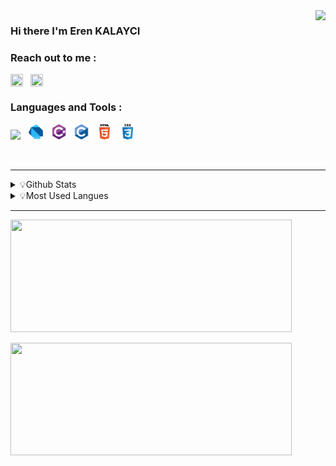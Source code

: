 <img src="https://media.giphy.com/media/c2lbMLWfL1mQ8/giphy.gif" align="right" widht="400" height="250">

### Hi there I'm Eren KALAYCI

### Reach out to me :
<p align="left" dir="auto">
<a href="https://twitter.com/erenklyctr" rel="nofollow"><img align="center" src="https://raw.githubusercontent.com/rahuldkjain/github-profile-readme-generator/master/src/images/icons/Social/twitter.svg" height="20" width="20" style="max-width: 100%;"></a>
&nbsp;
<a href="https://www.linkedin.com/in/erenklyc/" rel="nofollow"><img align="center" src="https://raw.githubusercontent.com/rahuldkjain/github-profile-readme-generator/master/src/images/icons/Social/linked-in-alt.svg" height="20" width="20" style="max-width: 100%;"></a>
</p>

### Languages and Tools :
<p align="left" dir="auto">
<img src="https://avatars.githubusercontent.com/u/38549573?s=200&v=4" widht="25" height="25">
&nbsp;
<img src="https://raw.githubusercontent.com/github/explore/80688e429a7d4ef2fca1e82350fe8e3517d3494d/topics/dart/dart.png" widht="25" height="25">
&nbsp;
<img src="https://raw.githubusercontent.com/devicons/devicon/master/icons/csharp/csharp-original.svg" widht="25" height="25">
&nbsp;
<img src="https://raw.githubusercontent.com/devicons/devicon/master/icons/c/c-original.svg" widht="25" height="25">
&nbsp;
<img src="https://raw.githubusercontent.com/devicons/devicon/master/icons/html5/html5-original-wordmark.svg" widht="25" height="25">
&nbsp;
<img src="https://raw.githubusercontent.com/devicons/devicon/master/icons/css3/css3-original-wordmark.svg" widht="25" height="25">
</p>

<br>
<hr>

<details>
<summary> 💡Github Stats </summary>
<br>
<img src="https://github-readme-stats.vercel.app/api?username=KLYCHUB&show_icons=true&theme=graywhite">
</details>

<details>
<summary> 💡Most Used Langues </summary>
<br>
<img src="https://github-readme-stats.vercel.app/api/top-langs/?username=KLYCHUB&layout=compact">
</details>

<hr>

<p align="left" dir="auto">
  
  <a target="_blank" rel="noopener noreferrer nofollow" href="https://github-readme-stats.vercel.app/api?username=KLYCHUB&show_icons=true&theme=graywhite"><img src="https://github-readme-stats.vercel.app/api?username=KLYCHUB&show_icons=true&theme=graywhite" width="450" height="180" data-canonical-src="https://github-readme-stats.vercel.app/api?username=KLYCHUB&amp;show_icons=true&amp;theme=tokyonight" style="max-width: 100%;"></a>
  
  <a target="_blank" rel="noopener noreferrer nofollow" href="https://github-readme-stats.vercel.app/api?username=KLYCHUB&show_icons=true&theme=graywhite"><img src="https://github-readme-stats.vercel.app/api?username=KLYCHUB&show_icons=true&theme=graywhite" width="450" height="180" data-canonical-src="https://github-readme-stats.vercel.app/api?username=KLYCHUB&amp;show_icons=true&amp;theme=tokyonight" style="max-width: 100%;"></a>
  
</p>

 

 
